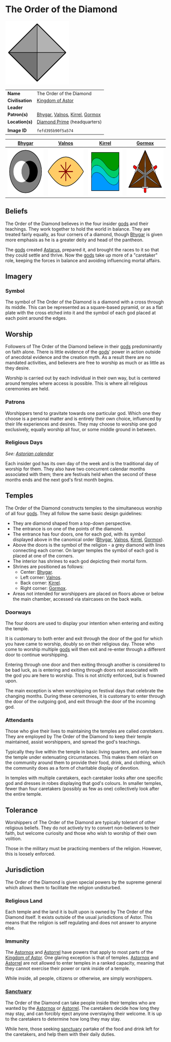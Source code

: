 # The Order of the Diamond

<img src="https://raw.githubusercontent.com/jesskelsall/astarus-images/main/symbols/fefd395b90f5a574.png" height="200" />

|||
| --- | --- |
| **Name** | The Order of the Diamond | organisation.4
| **Civilisation** | [Kingdom of Astor](../civilisations/kingdom-of-astor/kingdom-of-astor.md) |
| **Leader** | |
| **Patron(s)** | [Bhygar](../gods/deities/bhygar.md), [Valnos](../gods/deities/valnos.md), [Kirrel](../gods/deities/kirrel.md), [Gormox](../gods/deities/gormox.md) |
| **Location(s)** | [Diamond Prime](../places/buildings/temples/diamond-prime.md) (headquarters) |
|||
| **Image ID** | `fefd395b90f5a574` |

| [Bhygar](../gods/deities/bhygar.md) | [Valnos](../gods/deities/valnos.md) | [Kirrel](../gods/deities/kirrel.md) | [Gormox](../gods/deities/gormox.md) |
|:---:|:---:|:---:|:---:|
| <img src="https://raw.githubusercontent.com/jesskelsall/astarus-images/main/symbols/e4dc1974ee3fc83b.png" height="150" /> | <img src="https://raw.githubusercontent.com/jesskelsall/astarus-images/main/symbols/a51347a25084e8dc.png" height="150" /> | <img src="https://raw.githubusercontent.com/jesskelsall/astarus-images/main/symbols/527b4be9705967bf.png" height="150" /> | <img src="https://raw.githubusercontent.com/jesskelsall/astarus-images/main/symbols/ea264dc092b05d09.png" height="150" /> |

## Beliefs

The Order of the Diamond believes in the four insider [gods](../gods/gods.md) and their teachings. They work together to hold the world in balance. They are treated fairly equally, as four corners of a diamond, though [Bhygar](../gods/deities/bhygar.md) is given more emphasis as he is a greater deity and head of the pantheon.

The [gods](../gods/gods.md) created [Astarus](../celestial-objects/astarus.md), prepared it, and brought the races to it so that they could settle and thrive. Now the [gods](../gods/gods.md) take up more of a "caretaker" role, keeping the forces in balance and avoiding influencing mortal affairs.

## Imagery

### Symbol

The symbol of The Order of the Diamond is a diamond with a cross through its middle. This can be represented as a square-based pyramid, or as a flat plate with the cross etched into it and the symbol of each god placed at each point around the edges.

## Worship

Followers of The Order of the Diamond believe in their [gods](../gods/gods.md) predominantly on faith alone. There is little evidence of the [gods](../gods/gods.md)' power in action outside of anecdotal evidence and the creation myth. As a result there are no mandated activities, and believers are free to worship as much or as little as they desire.

Worship is carried out by each individual in their own way, but is centered around temples where access is possible. This is where all religious ceremonies are held.

### Patrons

Worshippers tend to gravitate towards one particular god. Which one they choose is a personal matter and is entirely their own choice, influenced by their life experiences and desires. They may choose to worship one god exclusively, equally worship all four, or some middle ground in between.

### Religious Days

*See: [Astorian calendar](../history/calendars/astorian-calendar.md)*

Each insider god has its own day of the week and is the traditional day of worship for them. They also have two concurrent calendar months associated with them; there are festivals held when the second of these months ends and the next god's first month begins.

## Temples

The Order of the Diamond constructs temples to the simultaneous worship of all four [gods](../gods/gods.md). They all follow the same basic design guidelines:

- They are diamond shaped from a top-down perspective.
- The entrance is on one of the points of the diamond.
- The entrance has four doors, one for each god, with its symbol displayed above in the canonical order ([Bhygar](../gods/deities/bhygar.md), [Valnos](../gods/deities/valnos.md), [Kirrel](../gods/deities/kirrel.md), [Gormox](../gods/deities/gormox.md)).
- Above the doors is the symbol of the religion - a grey diamond with lines connecting each corner. On larger temples the symbol of each god is placed at one of the corners.
- The interior has shrines to each god depicting their mortal form.
- Shrines are positioned as follows:
  - Center: [Bhygar](../gods/deities/bhygar.md).
  - Left corner: [Valnos](../gods/deities/valnos.md).
  - Back corner: [Kirrel](../gods/deities/kirrel.md).
  - Right corner: [Gormox](../gods/deities/gormox.md).
- Areas not intended for worshippers are placed on floors above or below the main chamber, accessed via staircases on the back walls.

### Doorways

The four doors are used to display your intention when entering and exiting the temple.

It is customary to both enter and exit through the door of the god for which you have came to worship, doubly so on their religious day. Those who come to worship multiple [gods](../gods/gods.md) will then exit and re-enter through a different door to continue worshipping.

Entering through one door and then exiting through another is considered to be bad luck, as is entering and exiting through doors not associated with the god you are here to worship. This is not strictly enforced, but is frowned upon.

The main exception is when worshipping on festival days that celebrate the changing months. During these ceremonies, it is customary to enter through the door of the outgoing god, and exit through the door of the incoming god.

### Attendants

Those who give their lives to maintaining the temples are called *caretakers*. They are employed by The Order of the Diamond to keep their temple maintained, assist worshippers, and spread the god's teachings.

Typically they live within the temple in basic living quarters, and only leave the temple under extenuating circumstances. This makes them reliant on the community around them to provide their food, drink, and clothing, which the community does as a form of charitable display of devotion.

In temples with multiple caretakers, each caretaker looks after one specific god and dresses in robes displaying that god's colours. In smaller temples, fewer than four caretakers (possibly as few as one) collectively look after the entire temple.

## Tolerance

Worshippers of The Order of the Diamond are typically tolerant of other religious beliefs. They do not actively try to convert non-believers to their faith, but welcome curiosity and those who wish to worship of their own volition.

Those in the military must be practicing members of the religion. However, this is loosely enforced.

## Jurisdiction

The Order of the Diamond is given special powers by the supreme general which allows them to facilitate the religion undisturbed.

### Religious Land

Each temple and the land it is built upon is owned by The Order of the Diamond itself. It exists outside of the usual jurisdictions of Astor. This means that the religion is self regulating and does not answer to anyone else.

### Immunity

The [Astornox](government/astornox/astornox.md) and [Astorrel](government/astorrel/astorrel.md) have powers that apply to most parts of the [Kingdom of Astor](../civilisations/kingdom-of-astor/kingdom-of-astor.md). One glaring exception is that of temples. [Astornox](government/astornox/astornox.md) and [Astorrel](government/astorrel/astorrel.md) are not allowed to enter temples in a ranked capacity, meaning that they cannot exercise their power or rank inside of a temple.

While inside, all people, citizens or otherwise, are simply worshippers.

### [Sanctuary](government/astorrel/sanctuary.md)

The Order of the Diamond can take people inside their temples who are wanted by the [Astornox](government/astornox/astornox.md) or [Astorrel](government/astorrel/astorrel.md). The caretakers decide how long they may stay, and can forcibly eject anyone overstaying their welcome. It is up to the caretakers to determine how long they may stay.

While here, those seeking [sanctuary](government/astorrel/sanctuary.md) partake of the food and drink left for the caretakers, and help them with their daily duties.
